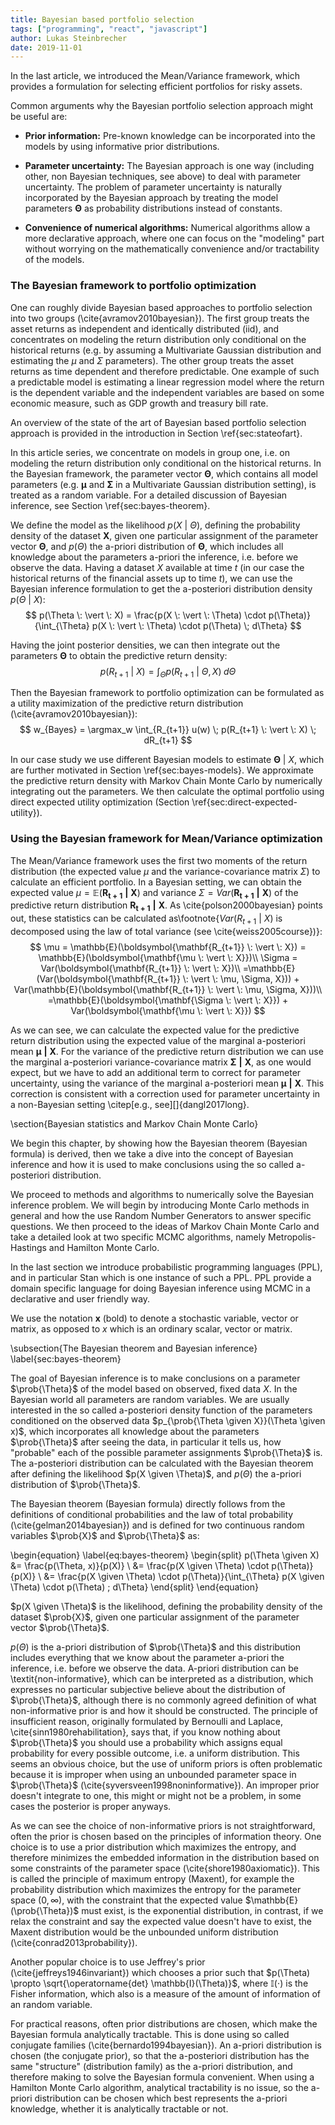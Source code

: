 ```yaml
---
title: Bayesian based portfolio selection
tags: ["programming", "react", "javascript"]
author: Lukas Steinbrecher
date: 2019-11-01
---
```


In the last article, we introduced the Mean/Variance framework, which provides a formulation for selecting efficient portfolios for risky assets. 

Common arguments why the Bayesian portfolio selection approach might be useful are:

- **Prior information:** Pre-known knowledge can be incorporated into the models by using informative prior distributions.

- **Parameter uncertainty:** The Bayesian approach is one way (including other, non Bayesian techniques, see above) to deal with parameter uncertainty. The problem of parameter uncertainty is naturally incorporated by the Bayesian approach by treating the model parameters $\boldsymbol{\mathbf{\Theta}}$ as probability distributions instead of constants. 

- **Convenience of numerical algorithms:** Numerical algorithms allow a more declarative approach, where one can focus on the "modeling" part without worrying on the mathematically convenience and/or tractability of the models.

### The Bayesian framework to portfolio optimization

One can roughly divide Bayesian based approaches to portfolio selection into two groups (\cite{avramov2010bayesian}). The first group treats the asset returns as independent and identically distributed (iid), and concentrates on modeling the return distribution only conditional on the historical returns (e.g. by assuming a Multivariate Gaussian distribution and estimating the $\mu$ and $\Sigma$ parameters). The other group treats the asset returns as time dependent and therefore predictable. One example of such a predictable model is estimating a linear regression model where the return is the dependent variable and the independent variables are based on some economic measure, such as GDP growth and treasury bill rate.

An overview of the state of the art of Bayesian based portfolio selection approach is provided in the introduction in Section \ref{sec:stateofart}.

In this article series, we concentrate on models in group one, i.e. on modeling the return distribution only conditional on the historical returns. In the Bayesian framework, the parameter vector $\boldsymbol{\mathbf{\Theta}}$, which contains all model parameters (e.g. $\boldsymbol{\mathbf{\mu}}$ and $\boldsymbol{\mathbf{\Sigma}}$ in a Multivariate Gaussian distribution setting), is treated as a random variable. For a detailed discussion of Bayesian inference, see Section \ref{sec:bayes-theorem}.

We define the model as the likelihood $p(X \: \vert \: \Theta)$, defining the probability density of the dataset $\boldsymbol{\mathbf{X}}$, given one particular assignment of the parameter vector $\boldsymbol{\mathbf{\Theta}}$, and $p(\Theta)$ the a-priori distribution of $\boldsymbol{\mathbf{\Theta}}$, which includes all knowledge about the parameters a-priori the inference, i.e. before we observe the data. Having a dataset $X$ available at time $t$ (in our case the historical returns of the financial assets up to time $t$), we can use the Bayesian inference formulation to get the a-posteriori distribution density $p(\Theta \: \vert \: X)$:
$$
p(\Theta \: \vert \: X) = \frac{p(X \: \vert \: \Theta) \cdot p(\Theta)}{\int_{\Theta} p(X \: \vert \: \Theta) \cdot p(\Theta) \; d\Theta}
$$

Having the joint posterior densities, we can then integrate out the parameters $\boldsymbol{\mathbf{\Theta}}$ to obtain the predictive return density:
$$
p(R_{t+1} \: \vert \: X) = \int_{\Theta} p(R_{t+1} \: \vert \: \Theta, X) \; d\Theta
$$

Then the Bayesian framework to portfolio optimization can be formulated as a utility maximization of the predictive return distribution (\cite{avramov2010bayesian}):
$$
w_{Bayes} = \argmax_w \int_{R_{t+1}} u(w) \; p(R_{t+1} \: \vert \: X) \; dR_{t+1}
$$

In our case study we use different Bayesian models to estimate $\boldsymbol{\mathbf{\Theta}} \: \vert \: X$, which are further motivated in Section \ref{sec:bayes-models}. We approximate the predictive return density with Markov Chain Monte Carlo by numerically integrating out the parameters. We then calculate the optimal portfolio using direct expected utility optimization (Section \ref{sec:direct-expected-utility}).

### Using the Bayesian framework for Mean/Variance optimization

The Mean/Variance framework uses the first two moments of the return distribution (the expected value $\mu$ and the variance-covariance matrix $\Sigma$) to calculate an efficient portfolio. In a Bayesian setting, we can obtain the expected value $\mu = \mathbb{E}(\boldsymbol{\mathbf{R_{t+1}} \: \vert \: X})$ and variance $\Sigma = Var(\boldsymbol{\mathbf{R_{t+1}} \: \vert \: X})$ of the predictive return distribution $\boldsymbol{\mathbf{R_{t+1}} \: \vert \: X}$. As \cite{polson2000bayesian} points out, these statistics can be calculated as\footnote{$Var(R_{t+1} \: \vert \: X)$ is decomposed using the law of total variance (see \cite{weiss2005course})}:
$$
\mu = \mathbb{E}(\boldsymbol{\mathbf{R_{t+1}} \: \vert \: X}) = \mathbb{E}(\boldsymbol{\mathbf{\mu \: \vert \: X}})\\
\Sigma = Var(\boldsymbol{\mathbf{R_{t+1}} \: \vert \: X})\\ 
=\mathbb{E}(Var(\boldsymbol{\mathbf{R_{t+1}} \: \vert \: \mu, \Sigma, X})) + Var(\mathbb{E}(\boldsymbol{\mathbf{R_{t+1}} \: \vert \: \mu, \Sigma, X}))\\
=\mathbb{E}(\boldsymbol{\mathbf{\Sigma \: \vert \: X}}) + Var(\boldsymbol{\mathbf{\mu \: \vert \: X}})
$$

As we can see, we can calculate the expected value for the predictive return distribution using the expected value of the marginal a-posteriori mean $\boldsymbol{\mathbf{\mu \: \vert \: X}}$. For the variance of the predictive return distribution we can use the marginal a-posteriori variance-covariance matrix $\boldsymbol{\mathbf{\Sigma \: \vert \: X}}$, as one would expect, but we have to add an additional term to correct for parameter uncertainty, using the variance of the marginal a-posteriori mean $\boldsymbol{\mathbf{\mu \: \vert \: X}}$. 
This correction is consistent with a correction used for parameter uncertainty in a non-Bayesian setting \citep[e.g., see][]{dangl2017long}. 



\section{Bayesian statistics and Markov Chain Monte Carlo}

We begin this chapter, by showing how the Bayesian theorem (Bayesian formula) is derived, then we take a dive into the concept of Bayesian inference and how it is used to make conclusions using the so called a-posteriori distribution.

We proceed to methods and algorithms to numerically solve the Bayesian inference problem. We will begin by introducing Monte Carlo methods in general and how the use Random Number Generators to answer specific questions. We then proceed to the ideas of Markov Chain Monte Carlo and take a detailed look at two specific MCMC algorithms, namely Metropolis-Hastings and Hamilton Monte Carlo.

In the last section we introduce probabilistic programming languages (PPL), and in particular Stan which is one instance of such a PPL. PPL provide a domain specific language for doing Bayesian inference using MCMC in a declarative and user friendly way.

We use the notation $\mathbf{x}$ (bold) to denote a stochastic variable, vector or matrix, as opposed to $x$ which is an ordinary scalar, vector or matrix.

\subsection{The Bayesian theorem and Bayesian inference}
\label{sec:bayes-theorem}

The goal of Bayesian inference is to make conclusions on a parameter $\prob{\Theta}$ of the model based on observed, fixed data $X$. In the Bayesian world all parameters are random variables. We are usually interested in the so called a-posteriori density function of the parameters conditioned on the observed data $p_{\prob{\Theta \given X}}(\Theta \given x)$, which incorporates all knowledge about the parameters $\prob{\Theta}$ after seeing the data, in particular it tells us, how "probable" each of the possible parameter assignments $\prob{\Theta}$ is. The a-posteriori distribution can be calculated with the Bayesian theorem after defining the likelihood $p(X \given \Theta)$, and $p(\Theta)$ the a-priori distribution of $\prob{\Theta}$.

The Bayesian theorem (Bayesian formula) directly follows from the definitions of conditional probabilities and the law of total probability (\cite{gelman2014bayesian}) and is defined for two continuous random variables $\prob{X}$ and $\prob{\Theta}$ as:

\begin{equation} \label{eq:bayes-theorem}
\begin{split}
p(\Theta \given X) &=  \frac{p(\Theta, x)}{p(X)} \\
 &=  \frac{p(X \given \Theta) \cdot p(\Theta)}{p(X)} \\
 &= \frac{p(X \given \Theta) \cdot p(\Theta)}{\int_{\Theta} p(X \given \Theta) \cdot p(\Theta) \; d\Theta}
\end{split}
\end{equation}

$p(X \given \Theta)$ is the likelihood, defining the probability density of the dataset $\prob{X}$, given one particular assignment of the parameter vector $\prob{\Theta}$.

$p(\Theta)$ is the a-priori distribution of $\prob{\Theta}$ and this distribution includes everything that we know about the parameter a-priori the inference, i.e. before we observe the data. A-priori distribution can be \textit{non-informative}, which can be interpreted as a distribution, which expresses no particular subjective believe about the distribution of $\prob{\Theta}$, although there is no commonly agreed definition of what non-informative prior is and how it should be constructed. The principle of insufficient reason, originally formulated by Bernoulli and Laplace, \cite{sinn1980rehabilitation}, says that, if you know nothing about $\prob{\Theta}$ you should use a probability which assigns equal probability for every possible outcome, i.e. a uniform distribution. This seems an obvious choice, but the use of uniform priors is often problematic because it is improper when using an unbounded parameter space in $\prob{\Theta}$ (\cite{syversveen1998noninformative}). An improper prior doesn't integrate to one, this might or might not be a problem, in some cases the posterior is proper anyways.


As we can see the choice of non-informative priors is not straightforward, often the prior is chosen based on the principles of information theory. One choice is to use a prior distribution which maximizes the entropy, and therefore minimizes the embedded information in the distribution based on some constraints of the parameter space (\cite{shore1980axiomatic}). This is called the principle of maximum entropy (Maxent), for example the probability distribution which maximizes the entropy for the parameter space $(0, \infty)$, with the constraint that the expected value $\mathbb{E}(\prob{\Theta})$ must exist, is the exponential distribution, in contrast, if we relax the constraint and say the expected value doesn't have to exist, the Maxent distribution would be the unbounded uniform distribution (\cite{conrad2013probability}).

Another popular choice is to use Jeffrey's prior (\cite{jeffreys1946invariant}) which chooses a prior such that $p(\Theta) \propto \sqrt{\operatorname{det} \mathbb{I}(\Theta)}$, where $\mathbb{I(\cdot)}$ is the Fisher information, which also is a measure of the amount of information of an random variable.

For practical reasons, often prior distributions are chosen, which make the Bayesian formula analytically tractable. This is done using so called conjugate families (\cite{bernardo1994bayesian}). An a-priori distribution is chosen (the conjugate prior), so that the a-posteriori distribution has the same "structure" (distribution family) as the a-priori distribution, and therefore making to solve the Bayesian formula convenient. When using a Hamilton Monte Carlo algorithm, analytical tractability is no issue, so the a-priori distribution can be chosen which best represents the a-priori knowledge, whether it is analytically tractable or not.


